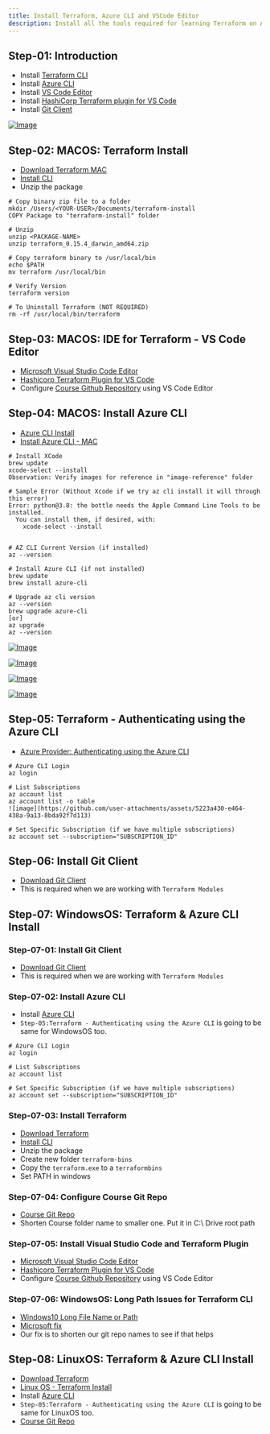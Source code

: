 ```yaml
---
title: Install Terraform, Azure CLI and VSCode Editor
description: Install all the tools required for learning Terraform on Azure Cloud
---
```


## Step-01: Introduction
- Install [Terraform CLI](https://www.terraform.io/downloads.html)
- Install [Azure CLI](https://docs.microsoft.com/en-us/cli/azure/install-azure-cli)
- Install [VS Code Editor](https://code.visualstudio.com/download)
- Install [HashiCorp Terraform plugin for VS Code](https://marketplace.visualstudio.com/items?itemName=HashiCorp.terraform)
- Install [Git Client](https://git-scm.com/downloads)

[![Image](https://stacksimplify.com/course-images/azure-terraform-install-1.png "HashiCorp Certified: Terraform Associate on Azure")](https://stacksimplify.com/course-images/azure-terraform-install-1.png)

## Step-02: MACOS: Terraform Install
- [Download Terraform MAC](https://www.terraform.io/downloads.html)
- [Install CLI](https://learn.hashicorp.com/tutorials/terraform/install-cli)
- Unzip the package
```t
# Copy binary zip file to a folder
mkdir /Users/<YOUR-USER>/Documents/terraform-install
COPY Package to "terraform-install" folder

# Unzip
unzip <PACKAGE-NAME>
unzip terraform_0.15.4_darwin_amd64.zip

# Copy terraform binary to /usr/local/bin
echo $PATH
mv terraform /usr/local/bin

# Verify Version
terraform version

# To Uninstall Terraform (NOT REQUIRED)
rm -rf /usr/local/bin/terraform
``` 

## Step-03: MACOS: IDE for Terraform - VS Code Editor
- [Microsoft Visual Studio Code Editor](https://code.visualstudio.com/download)
- [Hashicorp Terraform Plugin for VS Code](https://marketplace.visualstudio.com/items?itemName=HashiCorp.terraform)
- Configure [Course Github Repository](https://github.com/stacksimplify/hashicorp-certified-terraform-associate-on-azure) using VS Code Editor


## Step-04: MACOS: Install Azure CLI
- [Azure CLI Install](https://docs.microsoft.com/en-us/cli/azure/install-azure-cli)
- [Install Azure CLI - MAC](https://docs.microsoft.com/en-us/cli/azure/install-azure-cli-macos)
```t
# Install XCode
brew update 
xcode-select --install
Observation: Verify images for reference in "image-reference" folder

# Sample Error (Without Xcode if we try az cli install it will through this error)
Error: python@3.8: the bottle needs the Apple Command Line Tools to be installed.
  You can install them, if desired, with:
    xcode-select --install


# AZ CLI Current Version (if installed)
az --version

# Install Azure CLI (if not installed)
brew update 
brew install azure-cli

# Upgrade az cli version
az --version
brew upgrade azure-cli 
[or]
az upgrade
az --version
```

[![Image](https://stacksimplify.com/course-images/xcode-install-1.png "HashiCorp Certified: Terraform Associate on Azure")](https://stacksimplify.com/course-images/xcode-install-1.png)

[![Image](https://stacksimplify.com/course-images/xcode-install-2.png "HashiCorp Certified: Terraform Associate on Azure")](https://stacksimplify.com/course-images/xcode-install-2.png)

[![Image](https://stacksimplify.com/course-images/xcode-install-3.png "HashiCorp Certified: Terraform Associate on Azure")](https://stacksimplify.com/course-images/xcode-install-3.png)

[![Image](https://stacksimplify.com/course-images/xcode-install-4.png "HashiCorp Certified: Terraform Associate on Azure")](https://stacksimplify.com/course-images/xcode-install-4.png)


## Step-05: Terraform - Authenticating using the Azure CLI
- [Azure Provider: Authenticating using the Azure CLI](https://registry.terraform.io/providers/hashicorp/azurerm/latest/docs/guides/azure_cli)
```t
# Azure CLI Login
az login

# List Subscriptions
az account list
az account list -o table
![image](https://github.com/user-attachments/assets/5223a430-e464-438a-9a13-8bda92f7d113)

# Set Specific Subscription (if we have multiple subscriptions)
az account set --subscription="SUBSCRIPTION_ID"
```

## Step-06: Install Git Client
- [Download Git Client](https://git-scm.com/downloads)
- This is required when we are working with `Terraform Modules`

## Step-07: WindowsOS: Terraform & Azure CLI Install
### Step-07-01: Install Git Client
- [Download Git Client](https://git-scm.com/downloads)
- This is required when we are working with `Terraform Modules`

### Step-07-02: Install Azure CLI
- Install [Azure CLI](https://docs.microsoft.com/en-us/cli/azure/install-azure-cli-windows?tabs=azure-cli)
- `Step-05:Terraform - Authenticating using the Azure CLI` is going to be same for WindowsOS too. 
```t
# Azure CLI Login
az login

# List Subscriptions
az account list

# Set Specific Subscription (if we have multiple subscriptions)
az account set --subscription="SUBSCRIPTION_ID"
```

### Step-07-03: Install Terraform 
- [Download Terraform](https://www.terraform.io/downloads.html)
- [Install CLI](https://learn.hashicorp.com/tutorials/terraform/install-cli)
- Unzip the package
- Create new folder `terraform-bins`
- Copy the `terraform.exe` to a `terraformbins`
- Set PATH in windows 

### Step-07-04: Configure Course Git Repo 
- [Course Git Repo](https://github.com/stacksimplify/hashicorp-certified-terraform-associate-on-azure)
- Shorten Course folder name to smaller one. Put it in C:\ Drive root path

### Step-07-05: Install Visual Studio Code and Terraform Plugin
- [Microsoft Visual Studio Code Editor](https://code.visualstudio.com/download)
- [Hashicorp Terraform Plugin for VS Code](https://marketplace.visualstudio.com/items?itemName=HashiCorp.terraform)
- Configure [Course Github Repository](https://github.com/stacksimplify/hashicorp-certified-terraform-associate-on-azure) using VS Code Editor

### Step-07-06: WindowsOS: Long Path Issues for Terraform CLI
- [Windows10 Long File Name or Path](https://github.com/hashicorp/terraform/issues/21173)
- [Microsoft fix](https://answers.microsoft.com/en-us/windows/forum/all/windows-10-commands-with-long-path-name-are-not/13f0f7c7-d55c-4c6c-b19d-9dfec099dd45)
- Our fix is to shorten our git repo names to see if that helps

## Step-08: LinuxOS: Terraform & Azure CLI Install
- [Download Terraform](https://www.terraform.io/downloads.html)
- [Linux OS - Terraform Install](https://learn.hashicorp.com/tutorials/terraform/install-cli)
- Install [Azure CLI](https://docs.microsoft.com/en-us/cli/azure/install-azure-cli-linux?pivots=script)
- `Step-05:Terraform - Authenticating using the Azure CLI` is going to be same for LinuxOS too. 
- [Course Git Repo](https://github.com/stacksimplify/hashicorp-certified-terraform-associate-on-azure)

